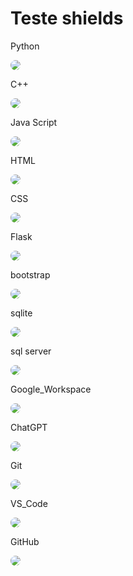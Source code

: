 # Teste shields

<style>
img {
    border-radius: 20px;
}

</style>


Python
<p><img src="https://img.shields.io/badge/Python-3776AB?style=for-the-badge&logo=python&logoColor=white"></p> 
C++
<p><img src="https://img.shields.io/badge/C%2B%2B-00599C?style=for-the-badge&logo=c%2B%2B&logoColor=white"></p>
Java Script
<p><img src="https://img.shields.io/badge/JavaScript-F7DF1E?style=for-the-badge&logo=javascript&logoColor=black"></p>
HTML
<p><img src="https://img.shields.io/badge/HTML5-E34F26?style=for-the-badge&logo=html5&logoColor=white"></p>
CSS
<p><img src="https://img.shields.io/badge/CSS3-1572B6?style=for-the-badge&logo=css&logoColor=white"></p>
Flask
<p><img src="https://img.shields.io/badge/Flask-202020?style=for-the-badge&logo=flask&logoColor=white"></p>
bootstrap
<p><img src="https://img.shields.io/badge/Bootstrap-7952B3?style=for-the-badge&logo=bootstrap&logoColor=white"></p>
sqlite
<p><img src="https://img.shields.io/badge/SQLite-003B57?style=for-the-badge&logo=sqlite&logoColor=white"></p>
sql server
<p><img src="https://img.shields.io/badge/SQL%20Server-CC2927?style=for-the-badge&logo=databricks&logoColor=white"></p>
Google_Workspace
<p><img src="https://img.shields.io/badge/Google_Workspace-00bfff?style=for-the-badge&logo=GoogleDrive&logoColor=white"> </p>
ChatGPT
<p><img src="https://img.shields.io/badge/ChatGPT-00A67E?style=for-the-badge&logo=openai&logoColor=white"> </p>
Git
<p><img src="https://img.shields.io/badge/Git-F05032?style=for-the-badge&logo=git&logoColor=white"> </p>
VS_Code
<p><img src="https://img.shields.io/badge/VS_Code-007ACC?style=for-the-badge&logo=codecrafters&logoColor=white"></p>
GitHub
<p><img src="https://img.shields.io/badge/GitHub-181717?style=for-the-badge&logo=github&logoColor=white"></p>